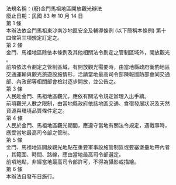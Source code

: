 法規名稱：(廢)金門馬祖地區開放觀光辦法  
廢止日期：民國 83 年 10 月 14 日  
第 1 條  
本辦法依金門馬祖東沙南沙地區安全及輔導條例 (以下簡稱本條例) 第十  
四條第三項規定訂定之。  
第 2 條  
金門、馬祖地區除依本條例及其他相關法令劃定之管制區域外，開放觀光  
。  
前項依法令劃定之管制區域，有開放觀光需要時，由當地縣政府衡酌地區  
交通運輸與觀光旅遊設施情形，洽請當地最高司令部陳報國防部會同交通  
部、內政部等相關部會檢討逐步開放，並公告之。  
第 3 條  
人民赴金門、馬祖地區觀光，應依有關法令規定辦理入出手續。  
前項觀光人數之限制，由當地縣政府依該地區交通、食宿發展狀況及天然  
資源與環境品質條件定之。  
第 4 條  
人民於金門、馬祖地區觀光期間，應遵守當地有關法令規定，遇戰事時，  
應受當地最高司令部之管制。  
第 5 條  
金門、馬祖地區開放觀光地點在重要軍事設施管制區或要塞堡壘地帶內者  
，其範圍、時間、路線，應由當地最高司令部選定。  
前項地點，非經當地最高司令部許可，不得為攝影或描繪。  
第 6 條  
本辦法自發布日施行。  


